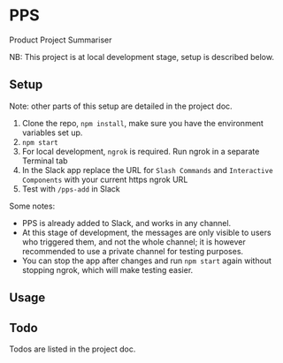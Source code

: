 # PPS

Product Project Summariser

NB: This project is at local development stage, setup is described below.

## Setup

Note: other parts of this setup are detailed in the project doc.

1. Clone the repo, `npm install`, make sure you have the environment variables set up.
2. `npm start`
3. For local development, `ngrok` is required. Run ngrok in a separate Terminal tab
4. In the Slack app replace the URL for `Slash Commands` and `Interactive Components` with your current https ngrok URL
5. Test with `/pps-add` in Slack

Some notes:

- PPS is already added to Slack, and works in any channel.
- At this stage of development, the messages are only visible to users who triggered them, and not the whole channel; it is however recommended to use a private channel for testing purposes.
- You can stop the app after changes and run `npm start` again without stopping ngrok, which will make testing easier.

## Usage

## Todo

Todos are listed in the project doc.
